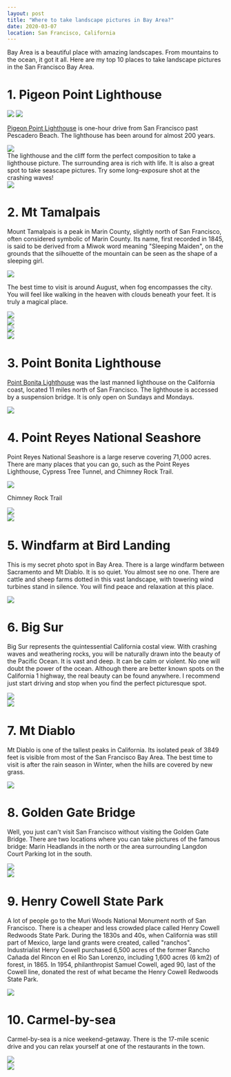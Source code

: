 ```yaml
---
layout: post
title: "Where to take landscape pictures in Bay Area?"
date: 2020-03-07
location: San Francisco, California
---
```


Bay Area is a beautiful place with amazing landscapes. From mountains to the ocean, it got it all. Here are my top 10 places to take landscape pictures in the San Francisco Bay Area.

# 1. Pigeon Point Lighthouse
<div class="post-image post-image--split">
    <img src="img/top_ten/pigeon_point_1.png">
    <img src="img/top_ten/pigeon_point_3.png">
</div>


[Pigeon Point Lighthouse](https://www.google.com/maps/place/Pigeon+Point+Lighthouse,+Pigeon+Point+Rd,+Pescadero,+CA+94060/@37.1829202,-122.3949909,17z/data=!3m1!4b1!4m5!3m4!1s0x808f003727a4369d:0x5a954bb7ea58032e!8m2!3d37.1829202!4d-122.3928022) is one-hour drive from San Francisco past Pescadero Beach. The lighthouse has been around for almost 200 years.
<div class="post-image">
    <img src="img/top_ten/pigeon_point_lighthouse_direction.png">
</div>
The lighthouse and the cliff form the perfect composition to take a lighthouse picture. The surrounding area is rich with life. It is also a great spot to take seascape pictures. Try some long-exposure shot at the crashing waves!
<div class="post-image">
  <img src="img/top_ten/pigeon_point_2.png">
</div>

# 2. Mt Tamalpais

Mount Tamalpais is a peak in Marin County, slightly north of San Francisco, often considered symbolic of Marin County. Its name, first recorded in 1845, is said to be derived from a Miwok word meaning "Sleeping Maiden", on the grounds that the silhouette of the mountain can be seen as the shape of a sleeping girl.

<div class="post-image">
    <img src="img/top_ten/mt_tamalpais_direction.png">
</div>

The best time to visit is around August, when fog encompasses the city. You will feel like walking in the heaven with clouds beneath your feet. It is truly a magical place.

<div class="post-image">
  <img src="img/top_ten/mt_tamalpais_1.jpeg">
</div>
<div class="post-image">
  <img src="img/top_ten/mt_tamalpais_2.jpeg">
</div>
<div class="post-image">
  <img src="img/top_ten/mt_tamalpais_3.jpeg">
</div>
<div class="post-image">
  <img src="img/top_ten/mt_tamalpais_4.jpeg">
</div>

# 3. Point Bonita Lighthouse

[Point Bonita Lighthouse](https://www.google.com/maps/place/Point+Bonita+Lighthouse/@37.8156607,-122.5317276,17z/data=!3m1!4b1!4m5!3m4!1s0x808585fdbd694e49:0xf3cd0c79c28533b8!8m2!3d37.8156565!4d-122.5295389) was the last manned lighthouse on the California coast, located 11 miles north of San Francisco. The lighthouse is accessed by a suspension bridge. It is only open on Sundays and Mondays.
<div class="post-image">
  <img src="img/top_ten/point_bonita_1.jpeg">
</div>

# 4. Point Reyes National Seashore

Point Reyes National Seashore is a large reserve covering 71,000 acres. There are many places that you can go, such as the Point Reyes Lighthouse, Cypress Tree Tunnel, and Chimney Rock Trail.
<div class="post-image">
  <img src="img/top_ten/point_reyes_chimney_rock.png">
  <p class="post-image-caption"> Chimney Rock Trail </p>
</div>
<div class="post-image">
  <img src="img/top_ten/cypress_tree_tunnel.png">
</div>
<div class="post-image">
  <img src="img/top_ten/point_reyes_chimney_rock_2.png">
</div>


# 5. Windfarm at Bird Landing

This is my secret photo spot in Bay Area. There is a large windfarm between Sacramento and Mt Diablo. It is so quiet. You almost see no one. There are cattle and sheep farms dotted in this vast landscape, with towering wind turbines stand in silence. You will find peace and relaxation at this place.
<div class="post-image">
  <img src="img/top_ten/EDF Renewable Energy.png">
</div>


# 6. Big Sur

Big Sur represents the quintessential California costal view. With crashing waves and weathering rocks, you will be naturally drawn into the beauty of the Pacific Ocean. It is vast and deep. It can be calm or violent. No one will doubt the power of the ocean. Although there are better known spots on the California 1 highway, the real beauty can be found anywhere. I recommend just start driving and stop when you find the perfect picturesque spot.

<div class="post-image">
  <img src="img/top_ten/big_sur_1.png">
</div>
<div class="post-image">
  <img src="img/top_ten/big_sur_2.png">
</div>

# 7. Mt Diablo

Mt Diablo is one of the tallest peaks in California. Its isolated peak of 3849 feet is visible from most of the San Francisco Bay Area. The best time to visit is after the rain season in Winter, when the hills are covered by new grass.
<div class="post-image">
  <img src="img/top_ten/mt_diablo.png">
</div>

# 8. Golden Gate Bridge

Well, you just can't visit San Francisco without visiting the Golden Gate Bridge. There are two locations where you can take pictures of the famous bridge: Marin Headlands in the north or the area surrounding Langdon Court Parking lot in the south.
<div class="post-image">
  <img src="img/top_ten/golden_gate_bridge_1.jpeg">
</div>
<div class="post-image">
  <img src="img/top_ten/golden_gate_bridge_2.jpeg">
</div>

# 9. Henry Cowell State Park

A lot of people go to the Muri Woods National Monument north of San Francisco. There is a cheaper and less crowded place called Henry Cowell Redwoods State Park. During the 1830s and 40s, when California was still part of Mexico, large land grants were created, called "ranchos". Industrialist Henry Cowell purchased 6,500 acres of the former Rancho Cañada del Rincon en el Rio San Lorenzo, including 1,600 acres (6 km2) of forest, in 1865. In 1954, philanthropist Samuel Cowell, aged 90, last of the Cowell line, donated the rest of what became the Henry Cowell Redwoods State Park.
<div class="post-image">
  <img src="img/top_ten/henry_cowell_state_park.jpeg">
</div>

# 10. Carmel-by-sea

Carmel-by-sea is a nice weekend-getaway. There is the 17-mile scenic drive and you can relax yourself at one of the restaurants in the town.
<div class="post-image">
  <img src="img/top_ten/carmel by sea 1.jpeg">
</div>
<div class="post-image">
  <img src="img/top_ten/carmel by sea 2.jpeg">
</div>
